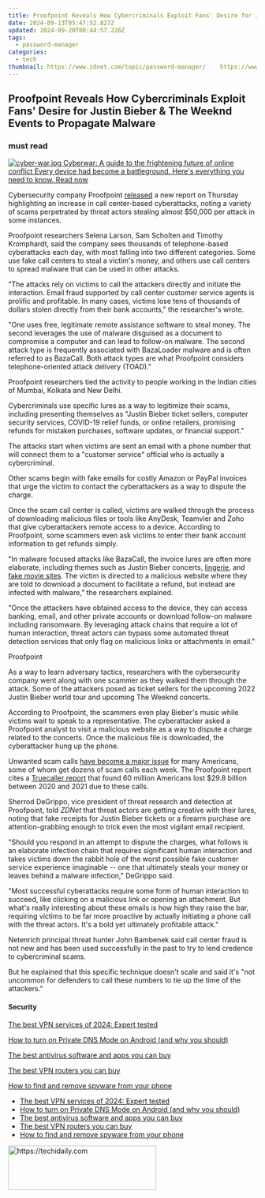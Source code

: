 ```yaml
---
title: Proofpoint Reveals How Cybercriminals Exploit Fans' Desire for Justin Bieber & The Weeknd Events to Propagate Malware
date: 2024-09-13T05:47:52.827Z
updated: 2024-09-20T00:44:57.226Z
tags:
  - password-manager
categories:
  - tech
thumbnail: https://www.zdnet.com/topic/password-manager/    https://www.zdnet.com/a/img/resize/b69ca648c7081ef63000566c42b5f90d7268ae82/2021/11/05/36311262-2fe8-4ce6-b1b6-f9124330bf4d/call-centre-malware.jpg?width=170&height=128&fit=crop&auto=webp
---
```


## Proofpoint Reveals How Cybercriminals Exploit Fans' Desire for Justin Bieber & The Weeknd Events to Propagate Malware

### must read

[![cyber-war.jpg](https://www.zdnet.com/a/img/resize/e4d8909fb41af857275758759be9bdf9cea37f59/2017/08/04/58998437-6262-4dc5-9287-7cff71c2e766/cyber-war.jpg?auto=webp&fit=crop&frame=1&height=238.5&width=459) Cyberwar: A guide to the frightening future of online conflict Every device had become a battleground. Here's everything you need to know.  Read now](https://www.zdnet.com/article/cyberwar-a-guide-to-the-frightening-future-of-online-conflict/)

Cybersecurity company Proofpoint [released](https://www.proofpoint.com/us/blog/threat-insight/caught-beneath-landline-411-telephone-oriented-attack-delivery) a new report on Thursday highlighting an increase in call center-based cyberattacks, noting a variety of scams perpetrated by threat actors stealing almost $50,000 per attack in some instances. 

Proofpoint researchers Selena Larson, Sam Scholten and Timothy Kromphardt, said the company sees thousands of telephone-based cyberattacks each day, with most falling into two different categories. Some use fake call centers to steal a victim's money, and others use call centers to spread malware that can be used in other attacks. 

"The attacks rely on victims to call the attackers directly and initiate the interaction. Email fraud supported by call center customer service agents is prolific and profitable. In many cases, victims lose tens of thousands of dollars stolen directly from their bank accounts," the researcher's wrote.

"One uses free, legitimate remote assistance software to steal money. The second leverages the use of malware disguised as a document to compromise a computer and can lead to follow-on malware. The second attack type is frequently associated with BazaLoader malware and is often referred to as BazaCall. Both attack types are what Proofpoint considers telephone-oriented attack delivery (TOAD)."

Proofpoint researchers tied the activity to people working in the Indian cities of Mumbai, Kolkata and New Delhi. 

Cybercriminals use specific lures as a way to legitimize their scams, including presenting themselves as "Justin Bieber ticket sellers, computer security services, COVID-19 relief funds, or online retailers, promising refunds for mistaken purchases, software updates, or financial support."

The attacks start when victims are sent an email with a phone number that will connect them to a "customer service" official who is actually a cybercriminal. 

Other scams begin with fake emails for costly Amazon or PayPal invoices that urge the victim to contact the cyberattackers as a way to dispute the charge. 

Once the scam call center is called, victims are walked through the process of downloading malicious files or tools like AnyDesk, Teamvier and Zoho that give cyberattackers remote access to a device. According to Proofpoint, some scammers even ask victims to enter their bank account information to get refunds simply. 

"In malware focused attacks like BazaCall, the invoice lures are often more elaborate, including themes such as Justin Bieber concerts, [lingerie](https://www.proofpoint.com/us/blog/threat-insight/baza-valentines-day), and [fake movie sites](https://www.proofpoint.com/us/blog/threat-insight/bazaflix-bazaloader-fakes-movie-streaming-service). The victim is directed to a malicious website where they are told to download a document to facilitate a refund, but instead are infected with malware," the researchers explained.

"Once the attackers have obtained access to the device, they can access banking, email, and other private accounts or download follow-on malware including ransomware. By leveraging attack chains that require a lot of human interaction, threat actors can bypass some automated threat detection services that only flag on malicious links or attachments in email."

Proofpoint

As a way to learn adversary tactics, researchers with the cybersecurity company went along with one scammer as they walked them through the attack. Some of the attackers posed as ticket sellers for the upcoming 2022 Justin Bieber world tour and upcoming The Weeknd concerts. 

According to Proofpoint, the scammers even play Bieber's music while victims wait to speak to a representative. The cyberattacker asked a Proofpoint analyst to visit a malicious website as a way to dispute a charge related to the concerts. Once the malicious file is downloaded, the cyberattacker hung up the phone. 

Unwanted scam calls [have become a major issue](https://www.zdnet.com/article/automating-scam-call-blocking-sees-telstra-prevent-up-to-500000-calls-a-day/) for many Americans, some of whom get dozens of scam calls each week. The Proofpoint report cites a [Truecaller report](https://truecaller.blog/2021/06/28/us-spam-scam-report-21/) that found 60 million Americans lost $29.8 billion between 2020 and 2021 due to these calls. 

Sherrod DeGrippo, vice president of threat research and detection at Proofpoint, told _ZDNet_ that threat actors are getting creative with their lures, noting that fake receipts for Justin Bieber tickets or a firearm purchase are attention-grabbing enough to trick even the most vigilant email recipient. 

"Should you respond in an attempt to dispute the charges, what follows is an elaborate infection chain that requires significant human interaction and takes victims down the rabbit hole of the worst possible fake customer service experience imaginable -- one that ultimately steals your money or leaves behind a malware infection," DeGrippo said. 

"Most successful cyberattacks require some form of human interaction to succeed, like clicking on a malicious link or opening an attachment. But what's really interesting about these emails is how high they raise the bar, requiring victims to be far more proactive by actually initiating a phone call with the threat actors. It's a bold yet ultimately profitable attack."

Netenrich principal threat hunter John Bambenek said call center fraud is not new and has been used successfully in the past to try to lend credence to cybercriminal scams. 

But he explained that this specific technique doesn't scale and said it's "not uncommon for defenders to call these numbers to tie up the time of the attackers."

#### Security

[The best VPN services of 2024: Expert tested](https://www.zdnet.com/article/best-vpn/ "The best VPN services of 2024: Expert tested")

[How to turn on Private DNS Mode on Android (and why you should)](https://www.zdnet.com/article/how-to-turn-on-private-dns-mode-on-android-and-why-you-should/ "How to turn on Private DNS Mode on Android (and why you should)")

[The best antivirus software and apps you can buy](https://www.zdnet.com/article/best-antivirus/ "The best antivirus software and apps you can buy")

[The best VPN routers you can buy](https://www.zdnet.com/article/best-vpn-router/ "The best VPN routers you can buy")

[How to find and remove spyware from your phone](https://www.zdnet.com/article/how-to-find-and-remove-spyware-from-your-phone/ "How to find and remove spyware from your phone")

* [The best VPN services of 2024: Expert tested](https://www.zdnet.com/article/best-vpn/ "The best VPN services of 2024: Expert tested")
* [How to turn on Private DNS Mode on Android (and why you should)](https://www.zdnet.com/article/how-to-turn-on-private-dns-mode-on-android-and-why-you-should/ "How to turn on Private DNS Mode on Android (and why you should)")
* [The best antivirus software and apps you can buy](https://www.zdnet.com/article/best-antivirus/ "The best antivirus software and apps you can buy")
* [The best VPN routers you can buy](https://www.zdnet.com/article/best-vpn-router/ "The best VPN routers you can buy")
* [How to find and remove spyware from your phone](https://www.zdnet.com/article/how-to-find-and-remove-spyware-from-your-phone/ "How to find and remove spyware from your phone")

<ins class="adsbygoogle"
     style="display:block"
     data-ad-format="autorelaxed"
     data-ad-client="ca-pub-7571918770474297"
     data-ad-slot="1223367746"></ins>

<ins class="adsbygoogle"
     style="display:block"
     data-ad-client="ca-pub-7571918770474297"
     data-ad-slot="8358498916"
     data-ad-format="auto"
     data-full-width-responsive="true"></ins>



<!-- affiliate ads begin -->
<a href="https://laganoo.pxf.io/c/5597632/1484945/16446" target="_top" id="1484945">
  <img src="//a.impactradius-go.com/display-ad/16446-1484945" border="0" alt="https://techidaily.com" width="300" height="90"/>
</a>
<img height="0" width="0" src="https://laganoo.pxf.io/i/5597632/1484945/16446" style="position:absolute;visibility:hidden;" border="0" />
<!-- affiliate ads end -->

